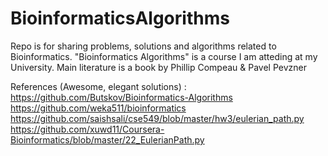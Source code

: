 # BioinformaticsAlgorithms
Repo is for sharing problems, solutions and algorithms related to Bioinformatics.
"Bioinformatics Algorithms" is a course I am atteding at my University. 
Main literature is a book by Phillip Compeau &amp; Pavel Pevzner

References (Awesome, elegant solutions) : 
https://github.com/Butskov/Bioinformatics-Algorithms
https://github.com/weka511/bioinformatics
https://github.com/saishsali/cse549/blob/master/hw3/eulerian_path.py
https://github.com/xuwd11/Coursera-Bioinformatics/blob/master/22_EulerianPath.py
